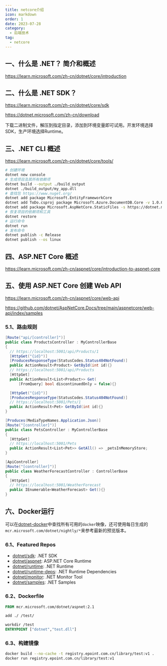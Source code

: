 ```yaml
---
title: netcore介绍
icon: markdown
order: 1
date: 2023-07-28
category:
  - 后端技术
tag:
  - netcore
---
```


## 一、什么是 .NET？ 简介和概述

<https://learn.microsoft.com/zh-cn/dotnet/core/introduction>

## 二、什么是 .NET SDK？

<https://learn.microsoft.com/zh-cn/dotnet/core/sdk>

<https://dotnet.microsoft.com/zh-cn/download>

下载二进制文件，解压到指定目录，添加到环境变量即可试用。开发环境选择SDK，生产环境选择Runtime。

## 三、.NET CLI 概述

<https://learn.microsoft.com/zh-cn/dotnet/core/tools/>

```bash
# 创建环境
dotnet new console
# 生成项目及其所有依赖项
dotnet build --output ./build_output
dotnet ./build_output/my_app.dll
# 查找包 https://www.nuget.org/
dotnet add package Microsoft.EntityFrameworkCore
dotnet add ToDo.csproj package Microsoft.Azure.DocumentDB.Core -v 1.0.0
dotnet add package Microsoft.AspNetCore.StaticFiles -s https://dotnet.myget.org/F/dotnet-core/api/v3/index.json
# 恢复项目的依赖项和工具
dotnet restore
# 运行命令
dotnet run
# 发布命令
dotnet publish -c Release
dotnet publish --os linux
```

## 四、ASP.NET Core 概述

<https://learn.microsoft.com/zh-cn/aspnet/core/introduction-to-aspnet-core>

## 五、使用 ASP.NET Core 创建 Web API

<https://learn.microsoft.com/zh-cn/aspnet/core/web-api>

<https://github.com/dotnet/AspNetCore.Docs/tree/main/aspnetcore/web-api/index/samples>

### 5.1、路由规则

```csharp
[Route("api/[controller]")]
public class ProductsController : MyControllerBase
{
  // https://localhost:5001/api/Products/1
  [HttpGet("{id}")]
  [ProducesResponseType(StatusCodes.Status404NotFound)]
  public ActionResult<Product> GetById(int id){}
  // https://localhost:5001/api/Products
  [HttpGet]
  public ActionResult<List<Product>> Get(
      [FromQuery] bool discontinuedOnly = false){}

  [HttpGet("{id}")]
  [ProducesResponseType(StatusCodes.Status404NotFound)]
  // https://localhost:5001/Pets/1
  public ActionResult<Pet> GetById(int id){} 
}

[Produces(MediaTypeNames.Application.Json)]
[Route("[controller]")]
public class PetsController : MyControllerBase
{
  [HttpGet]
  // https://localhost:5001/Pets
  public ActionResult<List<Pet>> GetAll() => _petsInMemoryStore;  
}

[ApiController]
[Route("[controller]")]
public class WeatherForecastController : ControllerBase
{
  [HttpGet]
  // https://localhost:5001/WeatherForecast
  public IEnumerable<WeatherForecast> Get(){}
}
```

## 六、Docker运行

可以在[dotnet-docker](https://github.com/dotnet/dotnet-docker)中查找所有可用的`docker`映像，还可使用每日生成的`mcr.microsoft.com/dotnet/nightly/*`来参考最新的预览版本。

### 6.1、Featured Repos

* [dotnet/sdk](https://hub.docker.com/_/microsoft-dotnet-sdk/): .NET SDK
* [dotnet/aspnet](https://hub.docker.com/_/microsoft-dotnet-aspnet/): ASP.NET Core Runtime
* [dotnet/runtime](https://hub.docker.com/_/microsoft-dotnet-runtime/): .NET Runtime
* [dotnet/runtime-deps](https://hub.docker.com/_/microsoft-dotnet-runtime-deps/): .NET Runtime Dependencies
* [dotnet/monitor](https://hub.docker.com/_/microsoft-dotnet-monitor/): .NET Monitor Tool
* [dotnet/samples](https://hub.docker.com/_/microsoft-dotnet-samples/): .NET Samples

### 6.2、Dockerfile

```dockerfile
FROM mcr.microsoft.com/dotnet/aspnet:2.1

add ./ /test/

workdir /test
ENTRYPOINT ["dotnet","test.dll"]
```

### 6.3、构建镜像

```bash
docker build --no-cache -t registry.epoint.com.cn/library/test:v1 .
docker run registry.epoint.com.cn/library/test:v1
```
